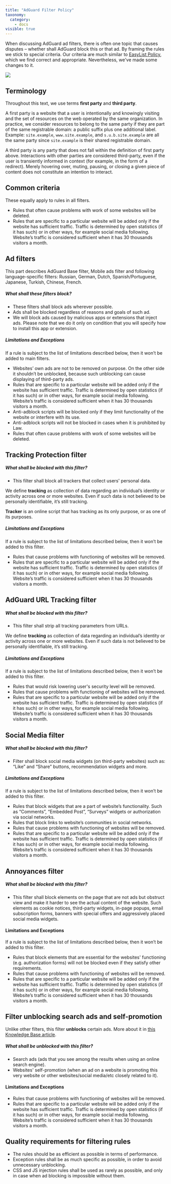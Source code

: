 ```yaml
---
title: "AdGuard Filter Policy"
taxonomy:
  category:
    - docs
visible: true
---
```


When discussing AdGuard ad filters, there is often one topic that causes disputes – whether shall AdGuard block this or that ad. By framing the rules we stick to special criteria. Our criteria are much similar to [EasyList Policy](https://easylist.to/pages/policy.html), which we find correct and appropriate. Nevertheless, we've made some changes to it.

![](https://cdn.adguard.com/public/Adguard/Common/page_filtering.png)

## Terminology

Throughout this text, we use terms **first party** and **third party**.

A first party is a website that a user is intentionally and knowingly visiting and the set of resources on the web operated by the same organization. In practice, we consider resources to belong to the same party if they are part of the same registrable domain: a public suffix plus one additional label. Example: `site.example`, `www.site.example`, and `s.u.b.site.example` are all the same party since `site.example` is their shared registrable domain.

A third party is any party that does not fall within the definition of first party above. Interactions with other parties are considered third-party, even if the user is transiently informed in context (for example, in the form of a redirect). Merely hovering over, muting, pausing, or closing a given piece of content does not constitute an intention to interact.

## Common criteria

These equally apply to rules in all filters.

- Rules that often cause problems with work of some websites will be deleted.
- Rules that are specific to a particular website will be added only if the website has sufficient traffic. Traffic is determined by open statistics (if it has such) or in other ways, for example social media following. Website’s traffic is considered sufficient when it has 30 thousands visitors a month.

## Ad filters

This part describes AdGuard Base filter, Mobile ads filter and following language-specific filters: Russian, German, Dutch, Spanish/Portuguese, Japanese, Turkish, Chinese, French.

##### What shall these filters block?

- These filters shall block ads wherever possible.
- Ads shall be blocked regardless of reasons and goals of such ad.
- We will block ads caused by malicious apps or extensions that inject ads. Please note that we do it only on condition that you will specify how to install this app or extension.

##### Limitations and Exceptions

If a rule is subject to the list of limitations described below, then it won’t be added to main filters.

- Websites’ own ads are not to be removed on purpose. On the other side it shouldn’t be unblocked, because such unblocking can cause displaying of third-party ads.
- Rules that are specific to a particular website will be added only if the website has sufficient traffic. Traffic is determined by open statistics (if it has such) or in other ways, for example social media following. Website’s traffic is considered sufficient when it has 30 thousands visitors a month.
- Anti-adblock scripts will be blocked only if they limit functionality of the website or interfere with its use.
- Anti-adblock scripts will not be blocked in cases when it is prohibited by Law.
- Rules that often cause problems with work of some websites will be deleted.

## Tracking Protection filter

##### What shall be blocked with this filter?

- This filter shall block all trackers that collect users' personal data.

We define **tracking** as collection of data regarding an individual’s identity or activity across one or more websites. Even if such data is not believed to be personally identifiable, it’s still tracking.

**Tracker** is an online script that has tracking as its only purpose, or as one of its purposes.

##### Limitations and Exceptions

If a rule is subject to the list of limitations described below, then it won’t be added to this filter.

- Rules that cause problems with functioning of websites will be removed.
- Rules that are specific to a particular website will be added only if the website has sufficient traffic. Traffic is determined by open statistics (if it has such) or in other ways, for example social media following. Website’s traffic is considered sufficient when it has 30 thousands visitors a month.

## AdGuard URL Tracking filter

##### What shall be blocked with this filter?

- This filter shall strip all tracking parameters from URLs.

We define **tracking** as collection of data regarding an individual’s identity or activity across one or more websites. Even if such data is not believed to be personally identifiable, it’s still tracking.

##### Limitations and Exceptions

If a rule is subject to the list of limitations described below, then it won’t be added to this filter.

- Rules that would risk lowering user's security level will be removed.
- Rules that cause problems with functioning of websites will be removed.
- Rules that are specific to a particular website will be added only if the website has sufficient traffic. Traffic is determined by open statistics (if it has such) or in other ways, for example social media following. Website’s traffic is considered sufficient when it has 30 thousands visitors a month.

## Social Media filter

##### What shall be blocked with this filter?

- Filter shall block social media widgets (on third-party websites) such as: “Like” and “Share” buttons, recommendation widgets and more.

##### Limitations and Exceptions

If a rule is subject to the list of limitations described below, then it won’t be added to this filter.

- Rules that block widgets that are a part of website’s functionality. Such as “Comments”, “Embedded Post”, “Surveys” widgets or authorization via social networks.
- Rules that block links to website’s communities in social networks.
- Rules that cause problems with functioning of websites will be removed.
- Rules that are specific to a particular website will be added only if the website has sufficient traffic. Traffic is determined by open statistics (if it has such) or in other ways, for example social media following. Website’s traffic is considered sufficient when it has 30 thousands visitors a month.

## Annoyances filter

##### What shall be blocked with this filter?

- This filter shall block elements on the page that are not ads but obstruct view and make it harder to see the actual content of the website. Such elements as cookie notices, third-party widgets, in-page popups, email subscription forms, banners with special offers and aggressively placed social media widgets.

#### Limitations and Exceptions

If a rule is subject to the list of limitations described below, then it won’t be added to this filter.

- Rules that block elements that are essential for the websites' functioning (e.g. authorization forms) will not be blocked even if they satisfy other requirements.
- Rules that cause problems with functioning of websites will be removed.
- Rules that are specific to a particular website will be added only if the website has sufficient traffic. Traffic is determined by open statistics (if it has such) or in other ways, for example social media following. Website’s traffic is considered sufficient when it has 30 thousands visitors a month.

## Filter unblocking search ads and self-promotion

Unlike other filters, this filter **unblocks** certain ads. More about it in [this Knowledge Base article](https://kb.adguard.com/en/general/search-ads-and-self-promotion).

##### What shall be unblocked with this filter?

- Search ads (ads that you see among the results when using an online search engine).
- Websites' self-promotion (when an ad on a website is promoting this very website or other websites/social media/etc closely related to it).

#### Limitations and Exceptions

- Rules that cause problems with functioning of websites will be removed.
- Rules that are specific to a particular website will be added only if the website has sufficient traffic. Traffic is determined by open statistics (if it has such) or in other ways, for example social media following. Website’s traffic is considered sufficient when it has 30 thousands visitors a month.

## Quality requirements for filtering rules

- The rules should be as efficient as possible in terms of performance.
- Exception rules shall be as much specific as possible, in order to avoid unnecessary unblocking.
- CSS and JS injection rules shall be used as rarely as possible, and only in case when ad blocking is impossible without them.
